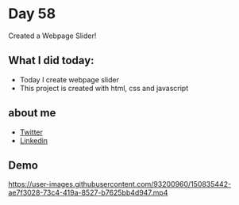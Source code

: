 # Day 58

Created a Webpage Slider!


## What I did today:

 - Today I create webpage slider
 - This project is created with html, css and javascript


## about me

 - [Twitter](https://twitter.com/karan_chandekar)
 - [Linkedin](https://www.linkedin.com/in/karan-chandekar-a87263219/)


## Demo

https://user-images.githubusercontent.com/93200960/150835442-ae7f3028-73c4-419a-8527-b7625bb4d947.mp4
